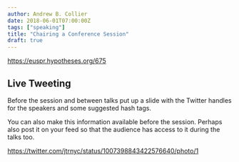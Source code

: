 ```yaml
---
author: Andrew B. Collier
date: 2018-06-01T07:00:00Z
tags: ["speaking"]
title: "Chairing a Conference Session"
draft: true
---
```


https://euspr.hypotheses.org/675

## Live Tweeting

Before the session and between talks put up a slide with the Twitter handles for the speakers and some suggested hash tags.

You can also make this information available before the session. Perhaps also post it on your feed so that the audience has access to it during the talks too.

https://twitter.com/jtrnyc/status/1007398843422576640/photo/1